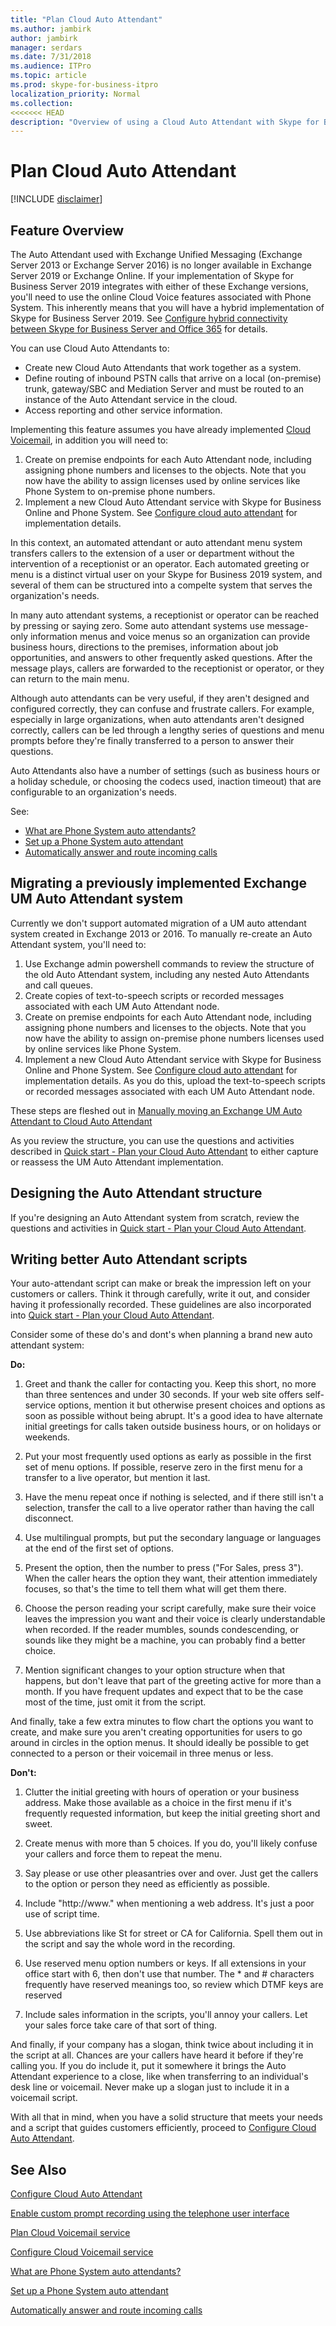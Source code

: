 ```yaml
---
title: "Plan Cloud Auto Attendant"
ms.author: jambirk
author: jambirk
manager: serdars
ms.date: 7/31/2018
ms.audience: ITPro
ms.topic: article
ms.prod: skype-for-business-itpro
localization_priority: Normal
ms.collection: 
<<<<<<< HEAD
description: "Overview of using a Cloud Auto Attendant with Skype for Business Server 2019."
---
```


# Plan Cloud Auto Attendant

[!INCLUDE [disclaimer](../disclaimer.md)]

## Feature Overview

The Auto Attendant used with Exchange Unified Messaging (Exchange Server 2013 or Exchange Server 2016) is no longer available in Exchange Server 2019 or Exchange Online. If your implementation of Skype for Business Server 2019 integrates with either of these Exchange versions, you'll need to use the online Cloud Voice features associated with Phone System. This inherently means that you will have a hybrid implementation of Skype for Business Server 2019. See [Configure hybrid connectivity between Skype for Business Server and Office 365](configure-hybrid-connectivity.md) for details.

You can use Cloud Auto Attendants to:

- Create new Cloud Auto Attendants that work together as a system.
- Define routing of inbound PSTN calls that arrive on a local (on-premise) trunk, gateway/SBC and Mediation Server and must be routed to an instance of the Auto Attendant service in the cloud.
- Access reporting and other service information.

Implementing this feature assumes you have already implemented [Cloud Voicemail](plan-cloud-voicemail.md), in addition you will need to: 
1. Create on premise endpoints for each Auto Attendant node, including assigning phone numbers and licenses to the objects. Note that you now have the ability to assign licenses used by online services like Phone System to on-premise phone numbers. 
2. Implement a new Cloud Auto Attendant service with Skype for Business Online and Phone System. See [Configure cloud auto attendant](configure-cloud-auto-attendant.md) for implementation details.

In this context, an automated attendant or auto attendant menu system transfers callers to the extension of a user or department without the intervention of a receptionist or an operator. Each automated greeting or menu is a distinct virtual user on your Skype for Business 2019 system, and several of them can be structured into a compelte system that serves the organization's needs.

In many auto attendant systems, a receptionist or operator can be reached by pressing or saying zero. Some auto attendant systems use message-only information menus and voice menus so an organization can provide business hours, directions to the premises, information about job opportunities, and answers to other frequently asked questions. After the message plays, callers are forwarded to the receptionist or operator, or they can return to the main menu.

Although auto attendants can be very useful, if they aren't designed and configured correctly, they can confuse and frustrate callers. For example, especially in large organizations, when auto attendants aren't designed correctly, callers can be led through a lengthy series of questions and menu prompts before they're finally transferred to a person to answer their questions.

Auto Attendants also have a number of settings (such as business hours or a holiday schedule, or choosing the codecs used, inaction timeout) that are configurable to an organization's needs.

See:

- [What are Phone System auto attendants?](../../SfbOnline/what-is-phone-system-in-office-365/what-are-phone-system-auto-attendants.md)
- [Set up a Phone System auto attendant](../../SfbOnline/what-is-phone-system-in-office-365/set-up-a-phone-system-auto-attendant.md)
- [Automatically answer and route incoming calls](https://docs.microsoft.com/en-us/exchange/voice-mail-unified-messaging/automatically-answer-and-route-calls/automatically-answer-and-route-calls) 



## Migrating a previously implemented Exchange UM Auto Attendant system

Currently we don't support automated migration of a UM auto attendant system created in Exchange 2013 or 2016. To manually re-create an Auto Attendant system, you'll need to:

1. Use Exchange admin powershell commands to review the structure of the old Auto Attendant system, including any nested Auto Attendants and call queues.
2. Create copies of text-to-speech scripts or recorded messages associated with each UM Auto Attendant node.
3. Create on premise endpoints for each Auto Attendant node, including assigning phone numbers and licenses to the objects. Note that you now have the ability to assign on-premise phone numbers licenses used by online services like Phone System. 
4. Implement a new Cloud Auto Attendant service with Skype for Business Online and Phone System. See [Configure cloud auto attendant](configure-cloud-auto-attendant.md) for implementation details. As you do this, upload the text-to-speech scripts or recorded messages associated with each UM Auto Attendant node.

These steps are fleshed out in [Manually moving an Exchange UM Auto Attendant to Cloud Auto Attendant](configure-cloud-auto-attendant.md#manually-moving-an-exchange-um-auto-attendant-to-cloud-auto-attendant)

As you review the structure, you can use the questions and activities described in [Quick start - Plan your Cloud Auto Attendant](tutorial-org-aa-plan.yml) to either capture or reassess the UM Auto Attendant implementation.

## Designing the Auto Attendant structure

If you're designing an Auto Attendant system from scratch, review the questions and activities in [Quick start - Plan your Cloud Auto Attendant](tutorial-org-aa-plan.yml).

## Writing better Auto Attendant scripts

Your auto-attendant script can make or break the impression left on your customers or callers. Think it through carefully, write it out, and consider having it professionally recorded. These guidelines are also incorporated into [Quick start - Plan your Cloud Auto Attendant](tutorial-org-aa-plan.yml).

Consider some of these do's and dont's when planning a brand new auto attendant system:

**Do:**
1. Greet and thank the caller for contacting you. Keep this short, no more than three sentences and under 30 seconds. If your web site offers self-service options, mention it but otherwise present choices and options as soon as possible without being abrupt.  It's a good idea to have alternate initial greetings for calls taken outside business hours, or on holidays or weekends.

2. Put your most frequently used options as early as possible in the first set of menu options. If possible, reserve zero in the first menu for a transfer to a live operator, but mention it last. 

3. Have the menu repeat once if nothing is selected, and if there still isn't a selection, transfer the call to a live operator rather than having the call disconnect.

4. Use multilingual prompts, but put the secondary language or languages at the end of the first set of options.

5. Present the option, then the number to press ("For Sales, press 3"). When the caller hears the option they want, their attention immediately focuses, so that's the time to tell them what will get them there.

6. Choose the person reading your script carefully, make sure their voice leaves the impression you want and their voice is clearly understandable when recorded. If the reader mumbles, sounds condescending, or sounds like they might be a machine, you can probably find a better choice.

7. Mention significant changes to your option structure when that happens, but don't leave that part of the greeting active for more than a month. If you have frequent updates and expect that to be the case most of the time, just omit it from the script.

And finally, take a few extra minutes to flow chart the options you want to create, and make sure you aren't creating opportunities for users to go around in circles in the option menus. It should ideally be possible to get connected to a person or their voicemail in three menus or less.

**Don't:**
1. Clutter the initial greeting with hours of operation or your business address. Make those available as a choice in the first menu if it's frequently requested information, but keep the initial greeting short and sweet.

2. Create menus with more than 5 choices. If you do, you'll likely confuse your callers and force them to repeat the menu.

3. Say please or use other pleasantries over and over. Just get the callers to the option or person they need as efficiently as possible.

4. Include "http://<span></span>www." when mentioning a web address. It's just a poor use of script time.

5. Use abbreviations like St for street or CA for California. Spell them out in the script and say the whole word in the recording. 

6. Use reserved menu option numbers or keys. If all extensions in your office start with 6, then don't use that number.  The * and # characters frequently have reserved meanings too, so review which DTMF keys are reserved

7. Include sales information in the scripts, you'll annoy your callers. Let your sales force take care of that sort of thing.

And finally, if your company has a slogan, think twice about including it in the script at all. Chances are your callers have heard it before if they're calling you. If you do include it, put it somewhere it brings the Auto Attendant experience to a close, like when transferring to an individual's desk line or voicemail. Never make up a slogan just to include it in a voicemail script.

With all that in mind, when you have a solid structure that meets your needs and a script that guides customers efficiently, proceed to [Configure Cloud Auto Attendant](configure-cloud-auto-attendant.md). 

## See Also

[Configure Cloud Auto Attendant](configure-cloud-auto-attendant.md)

[Enable custom prompt recording using the telephone user interface](https://docs.microsoft.com/en-us/exchange/voice-mail-unified-messaging/greetings-announcements-menus-and-prompts/enable-custom-prompt-recording)

[Plan Cloud Voicemail service](plan-cloud-voicemail.md)

[Configure Cloud Voicemail service](configure-cloud-voicemail.md)

[What are Phone System auto attendants?](../../SfbOnline/what-is-phone-system-in-office-365/what-are-phone-system-auto-attendants.md)

[Set up a Phone System auto attendant](../../SfbOnline/what-is-phone-system-in-office-365/set-up-a-phone-system-auto-attendant.md)

[Automatically answer and route incoming calls](https://docs.microsoft.com/en-us/exchange/voice-mail-unified-messaging/automatically-answer-and-route-calls/automatically-answer-and-route-calls)
